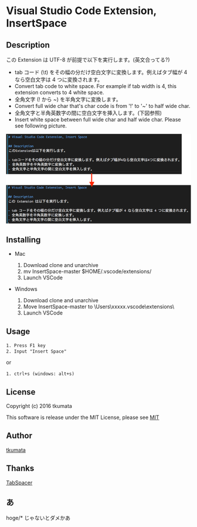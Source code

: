 # Visual Studio Code Extension, InsertSpace

## Description
この Extension は UTF-8 が前提で以下を実行します。(英文合ってる?)

- tab コード (\t) をその幅の分だけ空白文字に変換します。例えばタブ幅が 4 なら空白文字は 4 つに変換されます。
- Convert tab code to white space. For example if tab width is 4, this extension converts to 4 white space.
- 全角文字 (! から ~) を半角文字に変換します。
- Convert full wide char that's char code is from '!' to '~' to half wide char.
- 全角文字と半角英数字の間に空白文字を挿入します。(下図参照)
- Insert white space between full wide char and half wide char. Please see following picture.

![Sample](./sample1.png "Sample: Insert white space")

## Installing
* Mac
    1. Download clone and unarchive
    2. mv InsertSpace-master $HOME/.vscode/extensions/
    3. Launch VSCode

* Windows
    1. Download clone and unarchive
    2. Move InsertSpace-master to \Users\xxxxx\.vscode\extensions\
    3. Launch VSCode

## Usage
    1. Press F1 key
    2. Input "Insert Space"

or

    1. ctrl+s (windows: alt+s)

## License
Copyright (c) 2016 tkumata

This software is release under the MIT License, please see [MIT](http://opensource.org/licenses/mit-license.php)

## Author
[tkumata](https://github.com/tkumata)

## Thanks
[TabSpacer](http://qiita.com/YuichiNukiyama/items/3b928a67248fe5c9a5ba)

## あ
hoge/* じゃないとダメかあ
